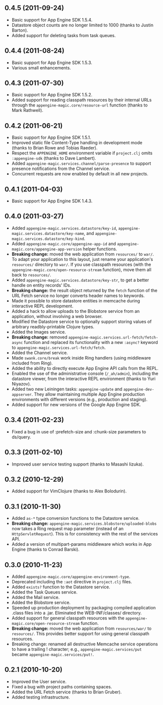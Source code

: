 ## 0.4.5 (2011-09-24)

* Basic support for App Engine SDK 1.5.4.
* Datastore object counts are no longer limited to 1000 (thanks to Justin
  Barton).
* Added support for deleting tasks from task queues.


## 0.4.4 (2011-08-24)

* Basic support for App Engine SDK 1.5.3.
* Various small enhancements.


## 0.4.3 (2011-07-30)

* Basic support for App Engine SDK 1.5.2.
* Added support for reading classpath resources by their internal URLs through
  the `appengine-magic.core/resource-url` function (thanks to Mark Rathwell).


## 0.4.2 (2011-06-21)

* Basic support for App Engine SDK 1.5.1.
* Improved static file Content-Type handling in development mode (thanks to
  Brian Rowe and Tobias Raeder).
* Respect the `APPENGINE_HOME` environment variable if `project.clj` omits
  `:appengine-sdk` (thanks to Dave Lambert).
* Added `appengine-magic.services.channel/parse-presence` to support presence
  notifications from the Channel service.
* Concurrent requests are now enabled by default in all new projects.


## 0.4.1 (2011-04-03)

* Basic support for App Engine SDK 1.4.3.


## 0.4.0 (2011-03-27)

* Added `appengine-magic.services.datastore/key-id`,
  `appengine-magic.services.datastore/key-name`, and
  `appengine-magic.services.datastore/key-kind`.
* Added `appengine-magic.core/appengine-app-id` and
  `appengine-magic.core/appengine-app-version` helper functions.
* **Breaking change:** moved the web application from `resources/` to `war/`. To
  adapt your application to this layout, just rename your application's
  `resources/` directory to `war/`. If you use classpath resources (with the
  `appengine-magic.core/open-resource-stream` function), move them all back to
  `resources/`.
* Added `appengine-magic.services.datastore/key-str`, to get a better handle on
  entity records' IDs.
* **Breaking change:** the result object returned by the `fetch` function of the
  URL Fetch service no longer converts header names to keywords.
* Made it possible to store datastore entities in memcache during interactive
  REPL development.
* Added a hack to allow uploads to the Blobstore service from an application,
  without involving a web browser.
* Modified the Datastore service to optionally support storing values of
  arbitrary readbly-printable Clojure types.
* Added the Images service.
* **Breaking change:** removed `appengine-magic.services.url-fetch/fetch-async`
  function and replaced its functionality with a new `:async?` keyword to
  `appengine-magic.services.url-fetch/fetch`.
* Added the Channel service.
* Made `swank.core/break` work inside Ring handlers (using middleware included
  from Ring).
* Added the ability to directly execute App Engine API calls from the REPL.
* Enabled the use of the administrative console (`/_ah/admin`), including the
  datastore viewer, from the interactive REPL environment (thanks to Yuri
  Niyazov).
* Added two new Leiningen tasks: `appengine-update` and
  `appengine-dev-appserver`. They allow maintaining multiple App Engine
  production environments with different versions (e.g., production and
  staging).
* Added support for new versions of the Google App Engine SDK.


## 0.3.4 (2011-02-23)

* Fixed a bug in use of :prefetch-size and :chunk-size parameters to ds/query.


## 0.3.3 (2011-02-10)

* Improved user service testing support (thanks to Masashi Iizuka).


## 0.3.2 (2010-12-29)

* Added support for VimClojure (thanks to Alex Bolodurin).


## 0.3.1 (2010-11-30)

* Added `as-*` type conversion functions to the Datastore service.
* **Breaking change:** `appengine-magic.services.blobstore/uploaded-blobs` now
  takes a Ring request map parameter (instead of an `HttpServletRequest`). This
  is for consistency with the rest of the services API.
* Added a version of multipart-params middleware which works in App Engine
  (thanks to Conrad Barski).


## 0.3.0 (2010-11-23)

* Added `appengine-magic.core/appengine-environment-type`.
* Deprecated including the `:aot` directive in `project.clj` files.
* Added `exists?` function to the Datastore service.
* Added the Task Queues service.
* Added the Mail service.
* Added the Blobstore service.
* Speeded up production deployment by packaging compiled application .class
  files into a .jar. Eliminated the WEB-INF/classes/ directory.
* Added support for general classpath resources with the
  `appengine-magic.core/open-resource-stream` function.
* **Breaking change:** moved the web application from `resources/war/` to
  `resources/`. This provides better support for using general classpath
  resources.
* Breaking change: renamed all destructive Memcache service operations to have a
  trailing ! character; e.g., `appengine-magic.services/put` became
  `appengine-magic.services/put!`.


## 0.2.1 (2010-10-20)

* Improved the User service.
* Fixed a bug with project paths containing spaces.
* Added the URL Fetch service (thanks to Brian Gruber).
* Added testing infrastructure.
